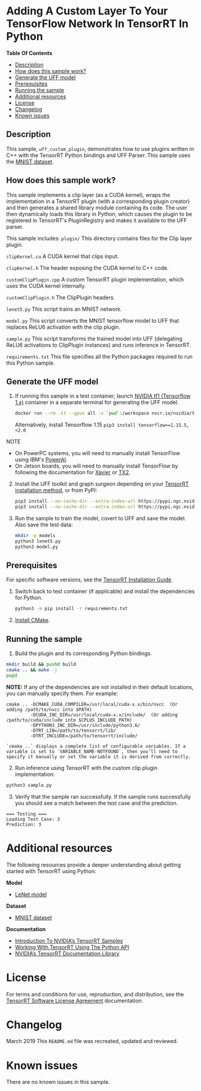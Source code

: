 # Adding A Custom Layer To Your TensorFlow Network In TensorRT In Python

**Table Of Contents**
- [Description](#description)
- [How does this sample work?](#how-does-this-sample-work)
- [Generate the UFF model](#generate-the-uff-model)
- [Prerequisites](#prerequisites)
- [Running the sample](#running-the-sample)
- [Additional resources](#additional-resources)
- [License](#license)
- [Changelog](#changelog)
- [Known issues](#known-issues)

## Description

This sample, `uff_custom_plugin`, demonstrates how to use plugins written in C++ with the TensorRT Python bindings and UFF Parser. This sample uses the [MNIST dataset](http://yann.lecun.com/exdb/mnist/).

## How does this sample work?

This sample implements a clip layer (as a CUDA kernel), wraps the implementation in a TensorRT plugin (with a corresponding plugin creator) and then generates a shared library module containing its code. The user then dynamically loads this library in Python, which causes the plugin to be registered in TensorRT's PluginRegistry and makes it available to the UFF parser.

This sample includes:
`plugin/`
This directory contains files for the Clip layer plugin.

`clipKernel.cu`
A CUDA kernel that clips input.

`clipKernel.h`
The header exposing the CUDA kernel to C++ code.

`customClipPlugin.cpp`
A custom TensorRT plugin implementation, which uses the CUDA kernel internally.

`customClipPlugin.h`
The ClipPlugin headers.

`lenet5.py`
This script trains an MNIST network.

`model.py`
This script converts the MNIST tensorflow model to UFF that replaces ReLU6 activation with the clip plugin.

`sample.py`
This script transforms the trained model into UFF (delegating ReLU6 activations to ClipPlugin instances) and runs inference in TensorRT.

`requirements.txt`
This file specifies all the Python packages required to run this Python sample.

## Generate the UFF model

1. If running this sample in a test container, launch [NVIDIA tf1 (Tensorflow 1.x)](https://docs.nvidia.com/deeplearning/frameworks/tensorflow-release-notes/running.html#running) container in a separate terminal for generating the UFF model.
    ```bash
    docker run --rm -it --gpus all -v `pwd`:/workspace nvcr.io/nvidia/tensorflow:21.03-tf1-py3 /bin/bash
    ```

    Alternatively, install Tensorflow 1.15
    `pip3 install tensorflow>=1.15.5,<2.0`

  NOTE
  - On PowerPC systems, you will need to manually install TensorFlow using IBM's [PowerAI](https://www.ibm.com/support/knowledgecenter/SS5SF7_1.6.0/navigation/pai_install.htm).
  - On Jetson boards, you will need to manually install TensorFlow by following the documentation for [Xavier](https://docs.nvidia.com/deeplearning/dgx/install-tf-xavier/index.html) or [TX2](https://docs.nvidia.com/deeplearning/dgx/install-tf-jetsontx2/index.html).

2. Install the UFF toolkit and graph surgeon depending on your [TensorRT installation method](https://docs.nvidia.com/deeplearning/sdk/tensorrt-install-guide/index.html#installing), or from PyPI:
    ```bash
    pip3 install --no-cache-dir --extra-index-url https://pypi.ngc.nvidia.com uff
    pip3 install --no-cache-dir --extra-index-url https://pypi.ngc.nvidia.com graphsurgeon
    ```

3. Run the sample to train the model, covert to UFF and save the model. Also save the test data:
    ```bash
    mkdir -p models
    python3 lenet5.py
    python3 model.py
    ```

## Prerequisites

For specific software versions, see the [TensorRT Installation Guide](https://docs.nvidia.com/deeplearning/sdk/tensorrt-archived/index.html).

1. Switch back to test container (if applicable) and install the dependencies for Python.
   ```bash
   python3 -m pip install -r requirements.txt
   ```
2. [Install CMake](https://cmake.org/download/).

## Running the sample

1.  Build the plugin and its corresponding Python bindings.
   ```bash
   mkdir build && pushd build
   cmake .. && make -j
   popd
   ```

  **NOTE:** If any of the dependencies are not installed in their default locations, you can manually specify them. For example:
   ```
   cmake .. -DCMAKE_CUDA_COMPILER=/usr/local/cuda-x.x/bin/nvcc  (Or adding /path/to/nvcc into $PATH)
            -DCUDA_INC_DIR=/usr/local/cuda-x.x/include/  (Or adding /path/to/cuda/include into $CPLUS_INCLUDE_PATH)
            -DPYTHON3_INC_DIR=/usr/include/python3.6/
            -DTRT_LIB=/path/to/tensorrt/lib/
            -DTRT_INCLUDE=/path/to/tensorrt/include/
   ```

	`cmake ..` displays a complete list of configurable variables. If a variable is set to `VARIABLE_NAME-NOTFOUND`, then you’ll need to specify it manually or set the variable it is derived from correctly.

2.  Run inference using TensorRT with the custom clip plugin implementation:
   ```bash
   python3 sample.py
   ```

3.  Verify that the sample ran successfully. If the sample runs successfully you should see a match between the test case and the prediction.
   ```
   === Testing ===
   Loading Test Case: 3
   Prediction: 3
   ```

# Additional resources

The following resources provide a deeper understanding about getting started with TensorRT using Python:

**Model**
- [LeNet model](http://yann.lecun.com/exdb/lenet/)

**Dataset**
- [MNIST dataset](http://yann.lecun.com/exdb/mnist/)

**Documentation**
- [Introduction To NVIDIA’s TensorRT Samples](https://docs.nvidia.com/deeplearning/sdk/tensorrt-sample-support-guide/index.html#samples)
- [Working With TensorRT Using The Python API](https://docs.nvidia.com/deeplearning/sdk/tensorrt-developer-guide/index.html#python_topics)
- [NVIDIA’s TensorRT Documentation Library](https://docs.nvidia.com/deeplearning/sdk/tensorrt-archived/index.html)

# License

For terms and conditions for use, reproduction, and distribution, see the [TensorRT Software License Agreement](https://docs.nvidia.com/deeplearning/sdk/tensorrt-sla/index.html) documentation.

# Changelog

March 2019
This `README.md` file was recreated, updated and reviewed.

# Known issues

There are no known issues in this sample.
